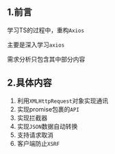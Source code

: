 ## 1.前言

学习TS的过程中，重构`Axios`

主要是深入学习`axios`

需求分析只包含其中部分内容

## 2.具体内容

1. 利用`XMLHttpRequest`对象实现通讯
2. 实现promise包裹的`API`
3. 实现拦截器
4. 实现`JSON`数据自动转换
5. 支持请求取消
6. 客户端防止`XSRF`